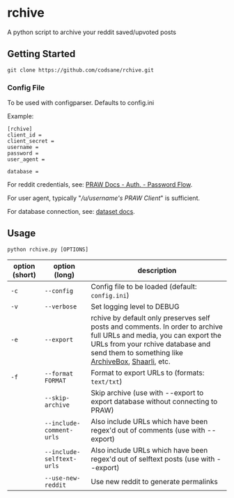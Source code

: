 # rchive
A python script to archive your reddit saved/upvoted posts

## Getting Started
```
git clone https://github.com/codsane/rchive.git
```

### Config File
To be used with configparser. Defaults to config.ini

Example:

```
[rchive]
client_id = 
client_secret = 
username = 
password = 
user_agent = 

database =
```
For reddit credentials, see: [PRAW Docs - Auth. - Password Flow](https://praw.readthedocs.io/en/latest/getting_started/authentication.html#password-flow).

For user agent, typically "*/u/username's PRAW Client*" is sufficient.

For database connection, see: [dataset docs](https://dataset.readthedocs.io/en/latest/quickstart.html#connecting-to-a-database).


## Usage
`python rchive.py [OPTIONS]`

| option (short) | option (long)             | description                                                                       |
|----------------|---------------------------|-----------------------------------------------------------------------------------|
|  `-c`          | `--config`                  | Config file to be loaded (default: `config.ini`)                                                          |        
|  `-v`          | `--verbose`          | Set logging level to DEBUG                                     |
|  `-e`          | `--export`           | rchive by default only preserves self posts and comments. In order to archive full URLs and media, you can export the URLs from your rchive database and send them to something like [ArchiveBox](https://github.com/pirate/ArchiveBox), [Shaarli](https://github.com/sebsauvage/Shaarli), etc.                                                 |
|  `-f`	   | `--format FORMAT`	| Format to export URLs to (formats: `text/txt`)							               |
|            | `--skip-archive`	                 | Skip archive (use with --export to export database without connecting to PRAW)                               |
|            | `--include-comment-urls`	                 | Also include URLs which have been regex\'d out of comments (use with --export)                               |
|            | `--include-selftext-urls`	                 | Also include URLs which have been regex\'d out of selftext posts (use with --export)                               |
|            | `--use-new-reddit`	                 | Use new reddit to generate permalinks                               |
